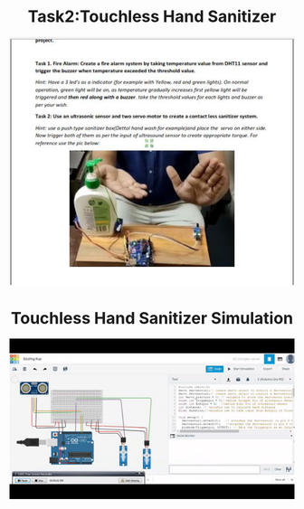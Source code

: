 <h1 align="center">Task2:Touchless Hand Sanitizer
</h1>


<p align="center"><img src="https://github.com/RIT-MESH/Electronics-and-IoT-Projects/blob/main/10Hand%20Sanitizer/Arduino%20project.JPG?raw=true"alt="Sublime's custom image"/>
</p>


<h1 align="center">Touchless Hand Sanitizer Simulation
</h1>


<p align="center"><img src=https://github.com/RIT-MESH/Electronics-and-IoT-Projects/blob/main/10Hand%20Sanitizer/Touchless%20Hand%20Sanitizers.gif?raw=true"alt="Sublime's custom image"/>
</p>
